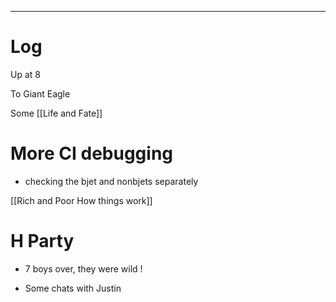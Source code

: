 

---

# Log

Up at 8

To Giant Eagle

Some [[Life and Fate]]

# More CI debugging 
- checking the bjet and nonbjets separately 


[[Rich and Poor How things work]]

# H Party
* 7 boys over, they were wild !
- Some chats with Justin

